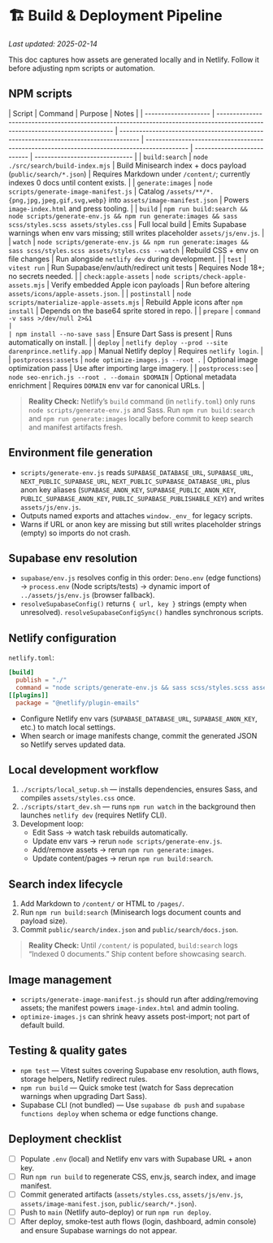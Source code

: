 # 🏗 Build & Deployment Pipeline

_Last updated: 2025-02-14_

This doc captures how assets are generated locally and in Netlify. Follow it before adjusting npm scripts or automation.

## NPM scripts

| Script               | Command                                                                                                                      | Purpose                                                                              | Notes                                                                                       |
| -------------------- | ---------------------------------------------------------------------------------------------------------------------------- | ------------------------------------------------------------------------------------ | ------------------------------------------------------------------------------------------- | --------------------------- | ------------------------------ |
| `build:search`       | `node ./src/search/build-index.mjs`                                                                                          | Build Minisearch index + docs payload (`public/search/*.json`)                       | Requires Markdown under `/content/`; currently indexes 0 docs until content exists.         |
| `generate:images`    | `node scripts/generate-image-manifest.js`                                                                                    | Catalog `/assets/**/*.{png,jpg,jpeg,gif,svg,webp}` into `assets/image-manifest.json` | Powers `image-index.html` and press tooling.                                                |
| `build`              | `npm run build:search && node scripts/generate-env.js && npm run generate:images && sass scss/styles.scss assets/styles.css` | Full local build                                                                     | Emits Supabase warnings when env vars missing; still writes placeholder `assets/js/env.js`. |
| `watch`              | `node scripts/generate-env.js && npm run generate:images && sass scss/styles.scss assets/styles.css --watch`                 | Rebuild CSS + env on file changes                                                    | Run alongside `netlify dev` during development.                                             |
| `test`               | `vitest run`                                                                                                                 | Run Supabase/env/auth/redirect unit tests                                            | Requires Node 18+; no secrets needed.                                                       |
| `check:apple-assets` | `node scripts/check-apple-assets.mjs`                                                                                        | Verify embedded Apple icon payloads                                                  | Run before altering `assets/icons/apple-assets.json`.                                       |
| `postinstall`        | `node scripts/materialize-apple-assets.mjs`                                                                                  | Rebuild Apple icons after `npm install`                                              | Depends on the base64 sprite stored in repo.                                                |
| `prepare`            | `command -v sass >/dev/null 2>&1                                                                                             |                                                                                      | npm install --no-save sass`                                                                 | Ensure Dart Sass is present | Runs automatically on install. |
| `deploy`             | `netlify deploy --prod --site darenprince.netlify.app`                                                                       | Manual Netlify deploy                                                                | Requires `netlify login`.                                                                   |
| `postprocess:assets` | `node optimize-images.js --root .`                                                                                           | Optional image optimization pass                                                     | Use after importing large imagery.                                                          |
| `postprocess:seo`    | `node seo-enrich.js --root . --domain $DOMAIN`                                                                               | Optional metadata enrichment                                                         | Requires `DOMAIN` env var for canonical URLs.                                               |

> **Reality Check:** Netlify’s `build` command (in `netlify.toml`) only runs `node scripts/generate-env.js` and Sass. Run `npm run build:search` and `npm run generate:images` locally before commit to keep search and manifest artifacts fresh.

## Environment file generation

- `scripts/generate-env.js` reads `SUPABASE_DATABASE_URL`, `SUPABASE_URL`, `NEXT_PUBLIC_SUPABASE_URL`, `NEXT_PUBLIC_SUPABASE_DATABASE_URL`, plus anon key aliases (`SUPABASE_ANON_KEY`, `SUPABASE_PUBLIC_ANON_KEY`, `PUBLIC_SUPABASE_ANON_KEY`, `PUBLIC_SUPABASE_PUBLISHABLE_KEY`) and writes `assets/js/env.js`.
- Outputs named exports and attaches `window._env_` for legacy scripts.
- Warns if URL or anon key are missing but still writes placeholder strings (empty) so imports do not crash.

## Supabase env resolution

- `supabase/env.js` resolves config in this order: `Deno.env` (edge functions) → `process.env` (Node scripts/tests) → dynamic import of `../assets/js/env.js` (browser fallback).
- `resolveSupabaseConfig()` returns `{ url, key }` strings (empty when unresolved). `resolveSupabaseConfigSync()` handles synchronous scripts.

## Netlify configuration

`netlify.toml`:

```toml
[build]
  publish = "./"
  command = "node scripts/generate-env.js && sass scss/styles.scss assets/styles.css"
[[plugins]]
  package = "@netlify/plugin-emails"
```

- Configure Netlify env vars (`SUPABASE_DATABASE_URL`, `SUPABASE_ANON_KEY`, etc.) to match local settings.
- When search or image manifests change, commit the generated JSON so Netlify serves updated data.

## Local development workflow

1. `./scripts/local_setup.sh` — installs dependencies, ensures Sass, and compiles `assets/styles.css` once.
2. `./scripts/start_dev.sh` — runs `npm run watch` in the background then launches `netlify dev` (requires Netlify CLI).
3. Development loop:
   - Edit Sass → watch task rebuilds automatically.
   - Update env vars → rerun `node scripts/generate-env.js`.
   - Add/remove assets → rerun `npm run generate:images`.
   - Update content/pages → rerun `npm run build:search`.

## Search index lifecycle

1. Add Markdown to `/content/` or HTML to `/pages/`.
2. Run `npm run build:search` (Minisearch logs document counts and payload size).
3. Commit `public/search/index.json` and `public/search/docs.json`.

> **Reality Check:** Until `/content/` is populated, `build:search` logs “Indexed 0 documents.” Ship content before showcasing search.

## Image management

- `scripts/generate-image-manifest.js` should run after adding/removing assets; the manifest powers `image-index.html` and admin tooling.
- `optimize-images.js` can shrink heavy assets post-import; not part of default build.

## Testing & quality gates

- `npm test` — Vitest suites covering Supabase env resolution, auth flows, storage helpers, Netlify redirect rules.
- `npm run build` — Quick smoke test (watch for Sass deprecation warnings when upgrading Dart Sass).
- Supabase CLI (not bundled) — Use `supabase db push` and `supabase functions deploy` when schema or edge functions change.

## Deployment checklist

- [ ] Populate `.env` (local) and Netlify env vars with Supabase URL + anon key.
- [ ] Run `npm run build` to regenerate CSS, env.js, search index, and image manifest.
- [ ] Commit generated artifacts (`assets/styles.css`, `assets/js/env.js`, `assets/image-manifest.json`, `public/search/*.json`).
- [ ] Push to `main` (Netlify auto-deploy) or run `npm run deploy`.
- [ ] After deploy, smoke-test auth flows (login, dashboard, admin console) and ensure Supabase warnings do not appear.
